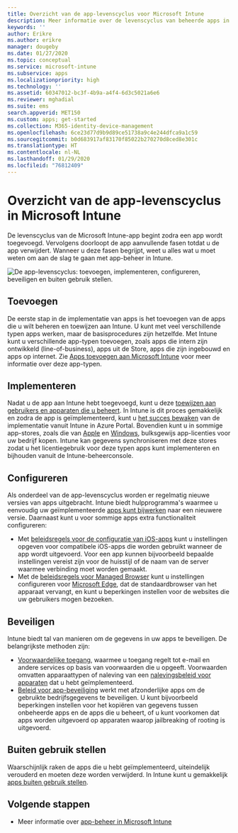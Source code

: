 ```yaml
---
title: Overzicht van de app-levenscyclus voor Microsoft Intune
description: Meer informatie over de levenscyclus van beheerde apps in Microsoft Intune. De app-levenscyclus omvat het toevoegen, implementeren, configureren, beveiligen en buiten gebruik stellen van apps.
keywords: ''
author: Erikre
ms.author: erikre
manager: dougeby
ms.date: 01/27/2020
ms.topic: conceptual
ms.service: microsoft-intune
ms.subservice: apps
ms.localizationpriority: high
ms.technology: ''
ms.assetid: 60347012-bc3f-4b9a-a4f4-6d3c5021a6e6
ms.reviewer: mghadial
ms.suite: ems
search.appverid: MET150
ms.custom: apps; get-started
ms.collection: M365-identity-device-management
ms.openlocfilehash: 6ce23d77d9b9d89ce51738a9c4e244dfca9a1c59
ms.sourcegitcommit: b0d683917af83170f85022b270270d8ced8e301c
ms.translationtype: HT
ms.contentlocale: nl-NL
ms.lasthandoff: 01/29/2020
ms.locfileid: "76812409"
---
```

# <a name="overview-of-the-app-lifecycle-in-microsoft-intune"></a>Overzicht van de app-levenscyclus in Microsoft Intune

De levenscyclus van de Microsoft Intune-app begint zodra een app wordt toegevoegd. Vervolgens doorloopt de app aanvullende fasen totdat u de app verwijdert. Wanneer u deze fasen begrijpt, weet u alles wat u moet weten om aan de slag te gaan met app-beheer in Intune.

![De app-levenscyclus: toevoegen, implementeren, configureren, beveiligen en buiten gebruik stellen.](./media/app-lifecycle/app-lifecycle.png "de levenscyclus van Intune-apps")

## <a name="add"></a>Toevoegen

De eerste stap in de implementatie van apps is het toevoegen van de apps die u wilt beheren en toewijzen aan Intune. U kunt met veel verschillende typen apps werken, maar de basisprocedures zijn hetzelfde. Met Intune kunt u verschillende app-typen toevoegen, zoals apps die intern zijn ontwikkeld (line-of-business), apps uit de Store, apps die zijn ingebouwd en apps op internet. Zie [Apps toevoegen aan Microsoft Intune](apps-add.md) voor meer informatie over deze app-typen.

## <a name="deploy"></a>Implementeren

Nadat u de app aan Intune hebt toegevoegd, kunt u deze [toewijzen aan gebruikers en apparaten die u beheert](apps-deploy.md). In Intune is dit proces gemakkelijk en zodra de app is geïmplementeerd, kunt u [het succes bewaken](apps-monitor.md) van de implementatie vanuit Intune in Azure Portal. Bovendien kunt u in sommige app-stores, zoals die van [Apple](vpp-apps-ios.md) en [Windows](windows-store-for-business.md), bulksgewijs app-licenties voor uw bedrijf kopen. Intune kan gegevens synchroniseren met deze stores zodat u het licentiegebruik voor deze typen apps kunt implementeren en bijhouden vanuit de Intune-beheerconsole.

## <a name="configure"></a>Configureren

Als onderdeel van de app-levenscyclus worden er regelmatig nieuwe versies van apps uitgebracht. Intune biedt hulpprogramma's waarmee u eenvoudig uw geïmplementeerde [apps kunt bijwerken](apps-add.md) naar een nieuwere versie. Daarnaast kunt u voor sommige apps extra functionaliteit configureren:

- Met [beleidsregels voor de configuratie van iOS-apps](app-configuration-policies-use-ios.md) kunt u instellingen opgeven voor compatibele iOS-apps die worden gebruikt wanneer de app wordt uitgevoerd. Voor een app kunnen bijvoorbeeld bepaalde instellingen vereist zijn voor de huisstijl of de naam van de server waarmee verbinding moet worden gemaakt.
- Met de [beleidsregels voor Managed Browser](app-configuration-managed-browser.md) kunt u instellingen configureren voor [Microsoft Edge](~/apps/apps-supported-intune-apps.md#microsoft-apps), dat de standaardbrowser van het apparaat vervangt, en kunt u beperkingen instellen voor de websites die uw gebruikers mogen bezoeken.

## <a name="protect"></a>Beveiligen

Intune biedt tal van manieren om de gegevens in uw apps te beveiligen. De belangrijkste methoden zijn:

- [Voorwaardelijke toegang](../protect/conditional-access.md), waarmee u toegang regelt tot e-mail en andere services op basis van voorwaarden die u opgeeft. Voorwaarden omvatten apparaattypen of naleving van een [nalevingsbeleid voor apparaten](../protect/device-compliance-get-started.md) dat u hebt geïmplementeerd.
- [Beleid voor app-beveiliging](app-protection-policy.md) werkt met afzonderlijke apps om de gebruikte bedrijfsgegevens te beveiligen. U kunt bijvoorbeeld beperkingen instellen voor het kopiëren van gegevens tussen onbeheerde apps en de apps die u beheert, of u kunt voorkomen dat apps worden uitgevoerd op apparaten waarop jailbreaking of rooting is uitgevoerd.

## <a name="retire"></a>Buiten gebruik stellen

Waarschijnlijk raken de apps die u hebt geïmplementeerd, uiteindelijk verouderd en moeten deze worden verwijderd. In Intune kunt u gemakkelijk [apps buiten gebruik stellen](../remote-actions/device-management.md).

## <a name="next-steps"></a>Volgende stappen

- Meer informatie over [app-beheer in Microsoft Intune](app-management.md)
